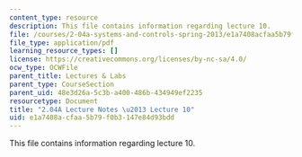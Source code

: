 ```yaml
---
content_type: resource
description: This file contains information regarding lecture 10.
file: /courses/2-04a-systems-and-controls-spring-2013/e1a7408acfaa5b79f0b3147e84d93bdd_MIT2_04AS13_Lecture10.pdf
file_type: application/pdf
learning_resource_types: []
license: https://creativecommons.org/licenses/by-nc-sa/4.0/
ocw_type: OCWFile
parent_title: Lectures & Labs
parent_type: CourseSection
parent_uid: 48e3d26a-5c3b-a400-486b-434949ef2235
resourcetype: Document
title: "2.04A Lecture Notes \u2013 Lecture 10"
uid: e1a7408a-cfaa-5b79-f0b3-147e84d93bdd
---
```

This file contains information regarding lecture 10.
